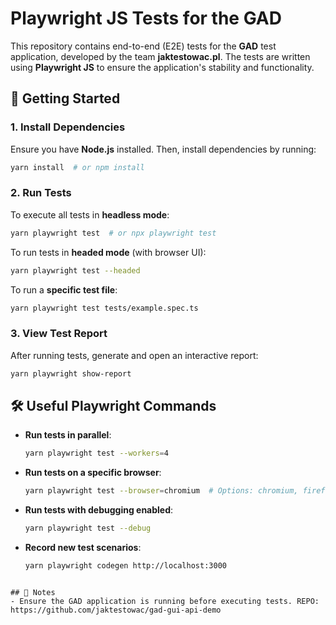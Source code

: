 # Playwright JS Tests for the GAD

This repository contains end-to-end (E2E) tests for the **GAD** test application, developed by the team **jaktestowac.pl**. The tests are written using **Playwright JS** to ensure the application's stability and functionality.

## 🚀 Getting Started

### 1. Install Dependencies
Ensure you have **Node.js** installed. Then, install dependencies by running:
```sh
yarn install  # or npm install
```

### 2. Run Tests
To execute all tests in **headless mode**:
```sh
yarn playwright test  # or npx playwright test
```

To run tests in **headed mode** (with browser UI):
```sh
yarn playwright test --headed
```

To run a **specific test file**:
```sh
yarn playwright test tests/example.spec.ts
```

### 3. View Test Report
After running tests, generate and open an interactive report:
```sh
yarn playwright show-report
```

## 🛠️ Useful Playwright Commands

- **Run tests in parallel**:
  ```sh
  yarn playwright test --workers=4
  ```
- **Run tests on a specific browser**:
  ```sh
  yarn playwright test --browser=chromium  # Options: chromium, firefox, webkit
  ```
- **Run tests with debugging enabled**:
  ```sh
  yarn playwright test --debug
  ```
- **Record new test scenarios**:
  ```sh
  yarn playwright codegen http://localhost:3000
  ```
```

## 📌 Notes
- Ensure the GAD application is running before executing tests. REPO: https://github.com/jaktestowac/gad-gui-api-demo
